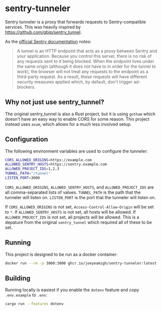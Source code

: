 # sentry-tunneler

Sentry tunneler is a proxy that forwards requests to Sentry-compatible services. This was heavily inspired by <https://github.com/gbip/sentry_tunnel>.

As the [official Sentry documentation](https://docs.sentry.io/platforms/javascript/troubleshooting/#using-the-tunnel-option) notes:

> A tunnel is an HTTP endpoint that acts as a proxy between Sentry and your application. Because you control this server, there is no risk of any requests sent to it being blocked. When the endpoint lives under the same origin (although it does not have to in order for the tunnel to work), the browser will not treat any requests to the endpoint as a third-party request. As a result, these requests will have different security measures applied which, by default, don't trigger ad-blockers.

## Why not just use sentry_tunnel?

The original sentry_tunnel is also a Rust project, but it is using `gotham` which doesn't have an easy way to enable CORS for some reason. This project instead uses `axum`, which allows for a much less involved setup.

## Configuration

The following environment variables are used to configure the tunneler:

```sh
CORS_ALLOWED_ORIGINS=https://example.com
ALLOWED_SENTRY_HOSTS=https://sentry.example.com
ALLOWED_PROJECT_IDS=1,2,3
TUNNEL_PATH="/tunnel"
LISTEN_PORT=3000
```

`CORS_ALLOWED_ORIGINS`, `ALLOWED_SENTRY_HOSTS`, and `ALLOWED_PROJECT_IDS` are all comma-separated lists of values. `TUNNEL_PATH` is the path that the tunneler will listen on. `LISTEN_PORT` is the port that the tunneler will listen on.

If `CORS_ALLOWED_ORIGINS` is not set, `Access-Control-Allow-Origin` will be set to `*`. If `ALLOWED_SENTRY_HOSTS` is not set, all hosts will be allowed. If `ALLOWED_PROJECT_IDS` is not set, all projects will be allowed. This is a depature from the original `sentry_tunnel` which required all of these to be set.

## Running

This project is designed to be run as a docker container:

```sh
docker run --rm -p 3000:3000 ghcr.io/joeyeamigh/sentry-tunneler:latest
```

## Building

Running locally is easiest if you enable the `dotenv` feature and copy `.env.example` to `.env`:

```sh
cargo run --features dotenv
```
